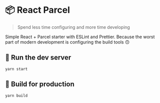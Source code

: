 # 📦 React Parcel

> Spend less time configuring and more time developing

Simple React + Parcel starter with ESLint and Prettier. Because the worst part of modern development is configuring the build tools 🙃

## 🚀 Run the dev server

```
yarn start
```

## 🔨 Build for production

```
yarn build
```